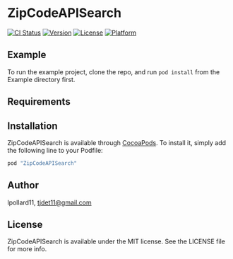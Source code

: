 # ZipCodeAPISearch

[![CI Status](http://img.shields.io/travis/lpollard11/ZipCodeAPISearch.svg?style=flat)](https://travis-ci.org/lpollard11/ZipCodeAPISearch)
[![Version](https://img.shields.io/cocoapods/v/ZipCodeAPISearch.svg?style=flat)](http://cocoapods.org/pods/ZipCodeAPISearch)
[![License](https://img.shields.io/cocoapods/l/ZipCodeAPISearch.svg?style=flat)](http://cocoapods.org/pods/ZipCodeAPISearch)
[![Platform](https://img.shields.io/cocoapods/p/ZipCodeAPISearch.svg?style=flat)](http://cocoapods.org/pods/ZipCodeAPISearch)

## Example

To run the example project, clone the repo, and run `pod install` from the Example directory first.

## Requirements

## Installation

ZipCodeAPISearch is available through [CocoaPods](http://cocoapods.org). To install
it, simply add the following line to your Podfile:

```ruby
pod "ZipCodeAPISearch"
```

## Author

lpollard11, tjdet11@gmail.com

## License

ZipCodeAPISearch is available under the MIT license. See the LICENSE file for more info.
